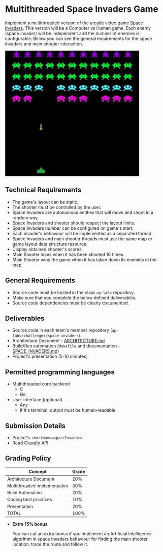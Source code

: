 Multithreaded Space Invaders Game
=================================

Implement a multithreaded version of the arcade video game [Space Invaders](https://en.wikipedia.org/wiki/Space_Invaders). This version will be a
Computer vs Human game. Each enemy (space invader) will be independent and the number of enemies is configurable. Below you can see the general
requirements for the space invaders and main shooter interaction.

![Space Invaders](space-invaders.png)

Technical Requirements
----------------------
- The game's layout can be static.
- The shooter must be controlled by the user.
- Space Invaders are autonomous entities that will move and shoot in a random way.
- Space Invaders and shooter should respect the layout limits.
- Space Invaders number can be configured on game's start.
- Each invader's behaviour will be implemented as a separated thread.
- Space Invaders and main shooter threads must use the same map or game layout data structure resource.
- Display obtained shooter's scores.
- Main Shooter loses when it has been shooted 10 times.
- Main Shooter wins the game when it has taken down its enemies in the map.

General Requirements
--------------------
- Source code must be hosted in the class `ap-labs` repository.
- Make sure that you complete the below defined deliverables.
- Source code dependencies must be clearly documented.

Deliverables
------------
- Source code in each team's member repository (`ap-labs/challenges/space-invaders`).
- Architecture Document - [ARCHITECTURE.md](ARCHITECTURE.md)
- Build/Run automation (`Makefile` and documentation - [SPACE_INVADERS.md](SPACE_INVADERS.md))
- Project's presentation (5-10 minutes)


Permitted programming languages
-------------------------------
- Multithreaded core backend
  - C
  - Go
- User Interface (optional)
  - Any
  - If it's terminal, output must be human-readable

Submission Details
------------------
- Project's `shortName=spaceInvaders`
- Read [Classify API](../../classify.md)

Grading Policy
--------------
| Concept                      | Grade |
|------------------------------|-------|
| Architecture Document        | 20%   |
| Multithreaded implementation | 30%   |
| Build Automation             | 20%   |
| Coding best practices        | 10%   |
| Presentation                 | 20%   |
| TOTAL                        | 100%  |

- **Extra 15% bonus**

  You can cat an extra bonus if you implement an Artificial Intelligence algorithm in space invaders behaviour
  for finding the main shooter location, trace the route and follow it.
